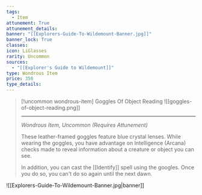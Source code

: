 ```yaml
---
tags:
  - Item
attunement: True
attunement_details: 
banner: "[[Explorers-Guide-To-Wildemount-Banner.jpg]]"
banner_lock: True
classes:
icon: LiGlasses
rarity: Uncommon
sources:
  - "[[Explorer's Guide to Wildemount]]"
type: Wondrous Item
price: 350
type_details: 
---
```

>[!uncommon wondrous-item] Goggles Of Object Reading
>![[goggles-of-object-reading.png]]
>
>---
>
>*Wondrous Item, Uncommon (Requires Attunement)*
>
>These leather-framed goggles feature blue crystal lenses. While wearing the goggles, you have advantage on Intelligence (Arcana) checks made to reveal information about a creature or object you can see.
>
>In addition, you can cast the [[Identify]] spell using the googles. Once you do so, you can't do so again until the next dawn.

![[Explorers-Guide-To-Wildemount-Banner.jpg|banner]]